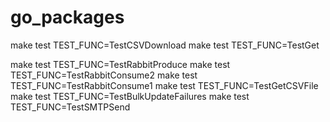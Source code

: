 # go_packages

make test TEST_FUNC=TestCSVDownload
make test TEST_FUNC=TestGet

make test TEST_FUNC=TestRabbitProduce
make test TEST_FUNC=TestRabbitConsume2
make test TEST_FUNC=TestRabbitConsume1
make test TEST_FUNC=TestGetCSVFile
make test TEST_FUNC=TestBulkUpdateFailures
make test TEST_FUNC=TestSMTPSend





